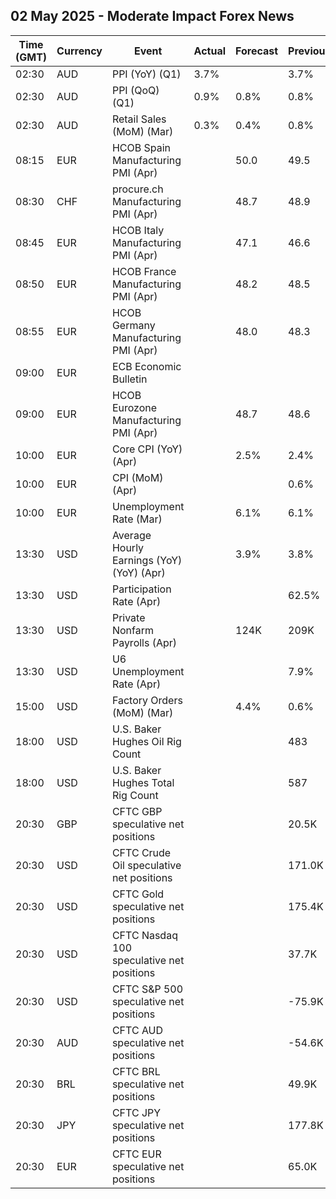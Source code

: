 ## 02 May 2025 - Moderate Impact Forex News

| Time (GMT) | Currency | Event | Actual | Forecast | Previous |
|------|----------|-------|--------|----------|----------|
| 02:30 | AUD | PPI (YoY) (Q1) | 3.7% |  | 3.7% |
| 02:30 | AUD | PPI (QoQ) (Q1) | 0.9% | 0.8% | 0.8% |
| 02:30 | AUD | Retail Sales (MoM) (Mar) | 0.3% | 0.4% | 0.8% |
| 08:15 | EUR | HCOB Spain Manufacturing PMI (Apr) |  | 50.0 | 49.5 |
| 08:30 | CHF | procure.ch Manufacturing PMI (Apr) |  | 48.7 | 48.9 |
| 08:45 | EUR | HCOB Italy Manufacturing PMI (Apr) |  | 47.1 | 46.6 |
| 08:50 | EUR | HCOB France Manufacturing PMI (Apr) |  | 48.2 | 48.5 |
| 08:55 | EUR | HCOB Germany Manufacturing PMI (Apr) |  | 48.0 | 48.3 |
| 09:00 | EUR | ECB Economic Bulletin |  |  |  |
| 09:00 | EUR | HCOB Eurozone Manufacturing PMI (Apr) |  | 48.7 | 48.6 |
| 10:00 | EUR | Core CPI (YoY) (Apr) |  | 2.5% | 2.4% |
| 10:00 | EUR | CPI (MoM) (Apr) |  |  | 0.6% |
| 10:00 | EUR | Unemployment Rate (Mar) |  | 6.1% | 6.1% |
| 13:30 | USD | Average Hourly Earnings (YoY) (YoY) (Apr) |  | 3.9% | 3.8% |
| 13:30 | USD | Participation Rate (Apr) |  |  | 62.5% |
| 13:30 | USD | Private Nonfarm Payrolls (Apr) |  | 124K | 209K |
| 13:30 | USD | U6 Unemployment Rate (Apr) |  |  | 7.9% |
| 15:00 | USD | Factory Orders (MoM) (Mar) |  | 4.4% | 0.6% |
| 18:00 | USD | U.S. Baker Hughes Oil Rig Count |  |  | 483 |
| 18:00 | USD | U.S. Baker Hughes Total Rig Count |  |  | 587 |
| 20:30 | GBP | CFTC GBP speculative net positions |  |  | 20.5K |
| 20:30 | USD | CFTC Crude Oil speculative net positions |  |  | 171.0K |
| 20:30 | USD | CFTC Gold speculative net positions |  |  | 175.4K |
| 20:30 | USD | CFTC Nasdaq 100 speculative net positions |  |  | 37.7K |
| 20:30 | USD | CFTC S&P 500 speculative net positions |  |  | -75.9K |
| 20:30 | AUD | CFTC AUD speculative net positions |  |  | -54.6K |
| 20:30 | BRL | CFTC BRL speculative net positions |  |  | 49.9K |
| 20:30 | JPY | CFTC JPY speculative net positions |  |  | 177.8K |
| 20:30 | EUR | CFTC EUR speculative net positions |  |  | 65.0K |
